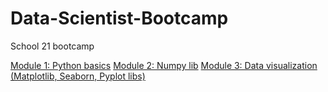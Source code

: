 # Data-Scientist-Bootcamp

School 21 bootcamp

[Module 1: Python basics](https://www.google.com)
[Module 2: Numpy lib](https://www.google.com)
[Module 3: Data visualization (Matplotlib, Seaborn, Pyplot libs)](https://www.google.com)
